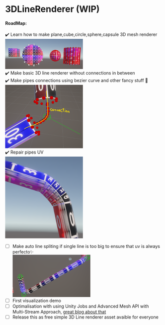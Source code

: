# 3DLineRenderer (WIP)

#### RoadMap:
:heavy_check_mark: Learn how to make plane,cube,circle,sphere,capsule 3D mesh renderer <br>
<img src="ReadmeAssets/Primitive3DShapes.png" width=250><br>
:heavy_check_mark: Make basic 3D line renderer without connections in between <br>
:heavy_check_mark: Make pipes connections using bezier curve and other fancy stuff 🤔<br>
<img src="ReadmeAssets/pipesConnections.png" width=250><br>
:heavy_check_mark: Repair pipes UV<br>
<img src="ReadmeAssets/uvIssue.png" width=250><br>
- [ ] Make auto line spliting if single line is too big to ensure that uv is always perfecto✨<br>
<img src="ReadmeAssets/autolineSpliting.png" width=250><br>
- [ ] First visualization demo<br>
- [ ] Optimalisation with using Unity Jobs and Advanced Mesh API with Multi-Stream Approach, <a href="https://catlikecoding.com/unity/tutorials/procedural-meshes/creating-a-mesh/">great blog about that</a><br>
- [ ] Release this as free simple 3D Line renderer asset avaible for everyone <br>
